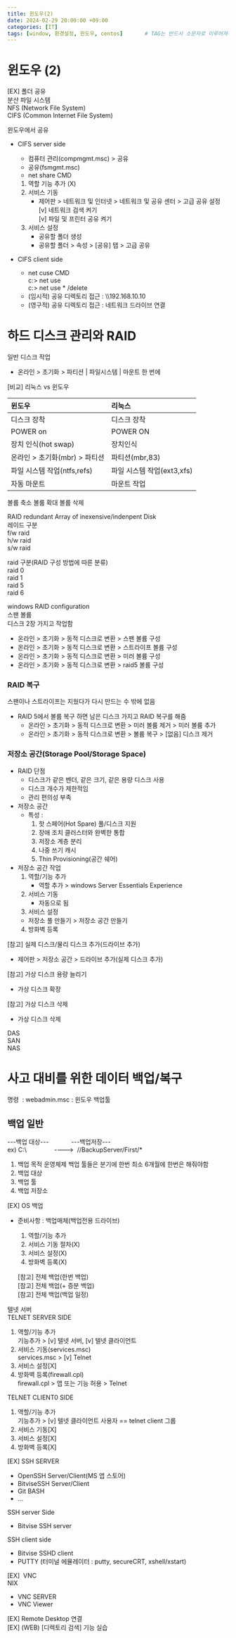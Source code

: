```yaml
---
title: 윈도우(2)
date: 2024-02-29 20:00:00 +09:00
categories: [IT]
tags: [window, 환경설정, 윈도우, centos]		# TAG는 반드시 소문자로 이루어져야함!
---
```

# 윈도우 (2)
[EX] 폴더 공유  
분산 파일 시스템  
NFS (Network File System)  
CIFS (Common Internet File System)  

윈도우에서 공유
- CIFS server side
    * 컴퓨터 관리(compmgmt.msc) > 공유 
    * 공유(fsmgmt.msc)
    * net share CMD

    1) 역할 기능 추가 (X)
    2) 서비스 기동
        * 제어판 > 네트워크 및 인터넷 > 네트워크 및 공유 센터 > 고급 공유 설정  
        [v] 네트워크 검색 켜기  
        [v] 파일 및 프린터 공유 켜기
    3) 서비스 설정 
        * 공유할 폴더 생성
        * 공유할 폴더 > 속성 > [공유] 탭 > 고급 공유
- CIFS client side
    * net cuse CMD  
    c:> net use  
    c:> net use * /delete  
    * (임시적) 공유 디렉토리 접근 : \\\192.168.10.10
    * (영구적) 공유 디렉토리 접근 : 네트워크 드라이브 연결


# 하드 디스크 관리와 RAID
일반 디스크 작업
 * 온라인 > 초기화 > 파티션 | 파일시스템 | 마운트 한 번에

[비교] 리눅스 vs 윈도우  

| 윈도우                      | 리눅스          |
|:-----------------------------|:-----------------|
| 디스크 장착           |디스크 장착     |
| POWER on|POWER ON|
| 장치 인식(hot swap) | 장치인식 |
|온라인 > 초기화(mbr) > 파티션 |파티션(mbr,83)|
|파일 시스템 작업(ntfs,refs)|파일 시스템 작업(ext3,xfs)|
|자동 마운트|마운트 작업|


볼륨 축소 볼륨 확대 볼륨 삭제

RAID redundant Array of inexensive/indenpent Disk  
레이드 구분  
f/w raid  
h/w raid  
s/w raid  

raid 구분(RAID 구성 방법에 따른 분류)  
raid 0  
raid 1  
raid 5  
raid 6  

windows RAID configuration  
스팬 볼륨  
디스크 2장 가지고 작업함  
- 온라인 > 초기화 > 동적 디스크로 변환 > 스팬 볼륨 구성  
- 온라인 > 초기화 > 동적 디스크로 변환 > 스트라이프 볼륨 구성  
- 온라인 > 초기화 > 동적 디스크로 변환 > 미러 볼륨 구성  
- 온라인 > 초기화 > 동적 디스크로 변환 > raid5 볼륨 구성

### RAID 복구  
스팬이나 스트라이프는 지웠다가 다시 만드는 수 밖에 없음
- RAID 5에서 볼륨 복구 하면 남은 디스크 가지고 RAID 복구를 해줌
    - 온라인 > 초기화 > 동적 디스크로 변환 > 미러 볼륨 제거 > 미러 볼륨 추가
    - 온라인 > 초기화 > 동적 디스크로 변환 > 볼륨 복구 > [없음] 디스크 제거
### 저장소 공간(Storage Pool/Storage Space)
* RAID 단점
    - 디스크가 같은 벤더, 같은 크기, 같은 용량 디스크 사용
    - 디스크 개수가 제한적임
    - 관리 편의성 부족
* 저장소 공간
    - 특성 : 
        1) 핫 스페어(Hot Spare) 풀/디스크 지원
        2) 장애 조치 클러스터와 완벽한 통합
        3) 저장소 계층 분리
        4) 나중 쓰기 캐시
        5. Thin Provisioning(공간 쉐어)  
* 저장소 공간 작업
    1. 역할/기능 추가
        - 역할 추가 > windows Server Essentials Experience
    2. 서비스 기동
        - 자동으로 됨
    3. 서비스 설정
    - 저장소 풀 만들기 > 저장소 공간 만들기
    4. 방화벽 등록

[참고] 실제 디스크/물리 디스크 추가(드라이브 추가)
* 제어판 > 저장소 공간 > 드라이브 추가(실제 디스크 추가) 

[참고] 가상 디스크 용량 늘리기
* 가상 디스크 확장

[참고] 가상 디스크 삭제
* 가상 디스크 삭제


DAS  
SAN  
NAS  
# 사고 대비를 위한 데이터 백업/복구
명령&nbsp; : webadmin.msc : 윈도우 백업툴

## 백업 일반
---백업 대상--- &nbsp; &nbsp; &nbsp; &nbsp; &nbsp; &nbsp; ---백업저장---  
ex) C:\ &nbsp; &nbsp;&nbsp; &nbsp; &nbsp; &nbsp; &nbsp; &nbsp; ----> &nbsp;//BackupServer/First/*

1. 백업 목적
    운영체제 백업 툴들은 분기에 한번 최소 6개월에 한번은 해줘야함
2. 백업 대상
3. 백업 툴
4. 백업 저장소

[EX] OS 백업
* 준비사항 : 백업매체(백업전용 드라이브)
    1. 역할/기능 추가
    2. 서비스 기동 절차(X)
    3. 서비스 설정(X)
    4. 방화벽 등록(X)

    [참고] 전체 백업(한번 백업)  
    [참고] 전체 백업(+ 증분 백업)  
    [참고] 전체 백업(백업 일정)  

텔넷 서버  
TELNET SERVER SIDE  
1. 역할/기능 추가  
기능추가 > [v] 텔넷 서버, [v] 텔넷 클라이언트
2. 서비스 기동(services.msc)  
services.msc > [v] Telnet
3. 서비스 설정[X]
5. 방화벽 등록(firewall.cpl)  
firewall.cpl > 앱 또는 기능 허용 > Telnet

TELNET CLIENT0 SIDE  
1. 역할/기능 추가  
기능추가 > [v] 텔넷 클라이언트
사용자 == telnet client 그룹
2. 서비스 기동[X]
3. 서비스 설정[X]
5. 방화벽 등록[X]

[EX] SSH SERVER
* OpenSSH Server/Client(MS 앱 스토어)
* BitviseSSH Server/Client
* Git BASH
* ...

SSH server Side
* Bitvise SSH server

SSH client side
* Bitvise SSHD client 
* PUTTY (터미널 에뮬레이터 : putty, secureCRT, xshell/xstart)

[EX] &nbsp;VNC  
NIX
* VNC SERVER
* VNC Viewer

[EX] Remote Desktop 연결  
[EX] (WEB) [디렉토리 검색] 기능 실습  